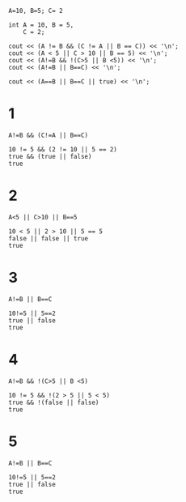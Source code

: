 `A=10, B=5; C= 2`

```
int A = 10, B = 5,
    C = 2;

cout << (A != B && (C != A || B == C)) << '\n';
cout << (A < 5 || C > 10 || B == 5) << '\n';
cout << (A!=B && !(C>5 || B <5)) << '\n';
cout << (A!=B || B==C) << '\n';

cout << (A==B || B==C || true) << '\n';
```

# 1

`A!=B && (C!=A || B==C)`

```
10 != 5 && (2 != 10 || 5 == 2)
true && (true || false)
true
```

# 2

`A<5 || C>10 || B==5`

```
10 < 5 || 2 > 10 || 5 == 5
false || false || true
true
```

# 3

`A!=B || B==C`

```
10!=5 || 5==2
true || false
true
```

# 4

`A!=B && !(C>5 || B <5)`

```
10 != 5 && !(2 > 5 || 5 < 5)
true && !(false || false)
true
```

# 5

`A!=B || B==C`

```
10!=5 || 5==2
true || false
true
```
